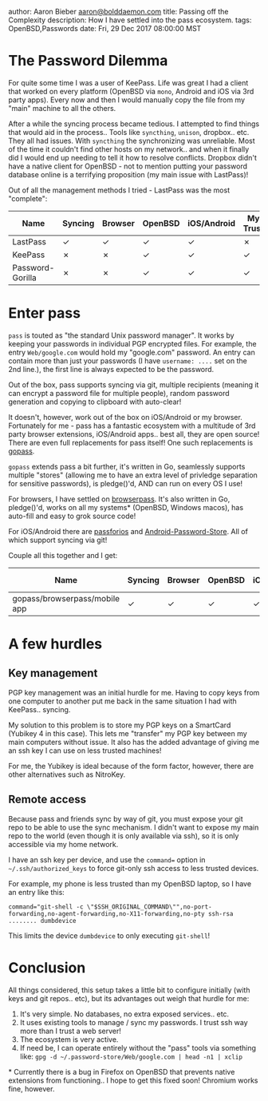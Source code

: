 author: Aaron Bieber <aaron@bolddaemon.com>
title: Passing off the Complexity
description: How I have settled into the pass ecosystem.
tags: OpenBSD,Passwords
date: Fri, 29 Dec 2017 08:00:00 MST

# The Password Dilemma

For quite some time I was a user of KeePass. Life was great I had a
client that worked on every platform (OpenBSD via `mono`, Android and
iOS via 3rd party apps). Every now and then I would manually copy the
file from my "main" machine to all the others.

After a while the syncing process became tedious. I attempted to find
things that would aid in the process.. Tools like `syncthing`,
`unison`, dropbox.. etc. They all had issues. With `syncthing` the
synchronizing was unreliable. Most of the time it couldn't find other
hosts on my network.. and when it finally did I would end up needing
to tell it how to resolve conflicts. Dropbox didn't have a native
client for OpenBSD - not to mention putting your password database
online is a terrifying proposition (my main issue with LastPass)!

Out of all the management methods I tried - LastPass was the most
"complete":

| Name | Syncing | Browser | OpenBSD | iOS/Android | My Trust |
| ---- | ---- | ---- | ---- | ---- | ---- |
| LastPass | ✓ | ✓ | ✓ | ✓ | ✗ |
| KeePass | ✗ | ✗ | ✓ | ✓ | ✓ |
| Password-Gorilla | ✗ | ✗ | ✓ | ✓ | ✓ |

# Enter pass

`pass` is touted as "the standard Unix password manager". It works
by keeping your passwords in individual PGP encrypted files. For
example, the entry `Web/google.com` would hold my "google.com"
password. An entry can contain more than just your passwords (I
have `username: ....` set on the 2nd line.), the first line
is always expected to be the password.

Out of the box, pass supports syncing via git, multiple recipients
(meaning it can encrypt a password file for multiple people),
random password generation and copying to clipboard with
auto-clear!

It doesn't, however, work out of the box on iOS/Android or my
browser. Fortunately for me - pass has a fantastic ecosystem
with a multitude of 3rd party browser extensions, iOS/Android apps.. best
all, they are open source! There are even full replacements for
pass itself! One such replacements is [gopass](https://github.com/justwatch/gopass).

`gopass` extends pass a bit further, it's written in Go,
seamlessly supports multiple "stores" (allowing me to have an
extra level of privledge separation for sensitive passwords),
is pledge()'d, AND can run on every OS I use!

For browsers, I have settled on [browserpass](https://github.com/dannyvankooten/browserpass). It's also written
in Go, pledge()'d, works on all my systems* (OpenBSD, Windows
macos), has auto-fill and easy to grok source code!

For iOS/Android there are [passforios](https://github.com/mssun/passforios) and [Android-Password-Store](https://github.com/zeapo/Android-Password-Store). All of which support
syncing via git!

Couple all this together and I get:

| Name | Syncing | Browser | OpenBSD | iOS/Android | My Trust |
| ---- | ---- | ---- | ---- | ---- | ---- |
| gopass/browserpass/mobile app | ✓ | ✓ | ✓ | ✓ | ✓ |

# A few hurdles

## Key management

PGP key management was an initial hurdle for me. Having to copy keys
from one computer to another put me back in the same situation I had
with KeePass.. syncing.

My solution to this problem is to store my PGP keys on a SmartCard
(Yubikey 4 in this case). This lets me "transfer" my PGP key between my
main computers without issue. It also has the added advantage of
giving me an ssh key I can use on less trusted machines!

For me, the Yubikey is ideal because of the form factor, however,
there are other alternatives such as NitroKey.

## Remote access

Because pass and friends sync by way of git, you must expose your git
repo to be able to use the sync mechanism. I didn't want to expose my
main repo to the world (even though it is only available via ssh), so
it is only accessible via my home network.

I have an ssh key per device, and use the `command=` option in
`~/.ssh/authorized_keys` to force git-only ssh access to less trusted
devices.

For example, my phone is less trusted than my OpenBSD laptop, so I
have an entry like this:

```
command="git-shell -c \"$SSH_ORIGINAL_COMMAND\"",no-port-forwarding,no-agent-forwarding,no-X11-forwarding,no-pty ssh-rsa ........ dumbdevice
```

This limits the device `dumbdevice` to only executing `git-shell`!

# Conclusion

All things considered, this setup takes a little bit to configure
initially (with keys and git repos.. etc), but its advantages
out weigh that hurdle for me:

1. It's very simple. No databases, no extra exposed services.. etc.
2. It uses existing tools to manage / sync my passwords. I trust ssh way
more than I trust a web server!
3. The ecosystem is very active.
4. If need be, I can operate entirely without the "pass" tools via
something like:
`gpg -d ~/.password-store/Web/google.com | head -n1 | xclip`

\* Currently there is a bug in Firefox on OpenBSD that prevents
native extensions from functioning.. I hope to get this fixed
soon! Chromium works fine, however.

